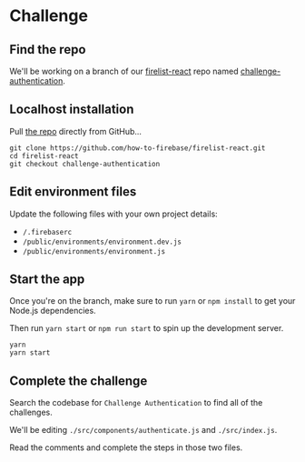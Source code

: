 # Challenge

## Find the repo

We'll be working on a branch of our [firelist-react](https://github.com/how-to-firebase/firelist-react) repo named [challenge-authentication](https://github.com/how-to-firebase/firelist-react/tree/challenge-authentication).

## Localhost installation

Pull [the repo](https://github.com/how-to-firebase/firelist-react) directly from GitHub...

```text
git clone https://github.com/how-to-firebase/firelist-react.git
cd firelist-react
git checkout challenge-authentication
```

## Edit environment files

Update the following files with your own project details:

* `/.firebaserc`
* `/public/environments/environment.dev.js`
* `/public/environments/environment.js`

## Start the app

Once you're on the branch, make sure to run `yarn` or `npm install` to get your Node.js dependencies.

Then run `yarn start` or `npm run start` to spin up the development server.

```text
yarn
yarn start
```

## Complete the challenge

Search the codebase for `Challenge Authentication` to find all of the challenges.

We'll be editing `./src/components/authenticate.js` and `./src/index.js`.

Read the comments and complete the steps in those two files.

